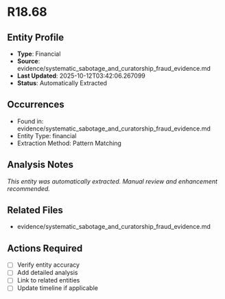 # R18.68

## Entity Profile
- **Type**: Financial
- **Source**: evidence/systematic_sabotage_and_curatorship_fraud_evidence.md
- **Last Updated**: 2025-10-12T03:42:06.267099
- **Status**: Automatically Extracted

## Occurrences
- Found in: evidence/systematic_sabotage_and_curatorship_fraud_evidence.md
- Entity Type: financial
- Extraction Method: Pattern Matching

## Analysis Notes
*This entity was automatically extracted. Manual review and enhancement recommended.*

## Related Files
- evidence/systematic_sabotage_and_curatorship_fraud_evidence.md

## Actions Required
- [ ] Verify entity accuracy
- [ ] Add detailed analysis
- [ ] Link to related entities
- [ ] Update timeline if applicable

